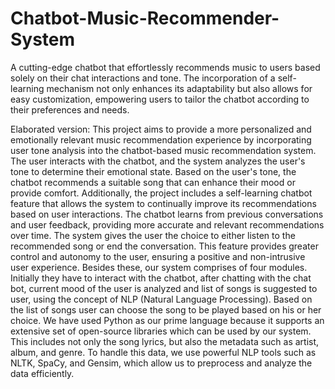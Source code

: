 # Chatbot-Music-Recommender-System
A cutting-edge chatbot that effortlessly recommends music to users based solely on their chat interactions and tone. The incorporation of a self-learning mechanism not only enhances its adaptability but also allows for easy customization, empowering users to tailor the chatbot according to their preferences and needs.

Elaborated version: This project aims to provide a more personalized and emotionally relevant music recommendation experience by incorporating user tone analysis into the chatbot-based music recommendation system. The user interacts with the chatbot, and the system analyzes the user's tone to determine their emotional state. Based on the user's tone, the chatbot recommends a suitable song that can enhance their mood or provide comfort. Additionally, the project includes a self-learning chatbot feature that allows the system to continually improve its recommendations based on user interactions. The chatbot learns from previous conversations and user feedback, providing more accurate and relevant recommendations over time. The system gives the user the choice to either listen to the recommended song or end the conversation. This feature provides greater control and autonomy to the user, ensuring a positive and non-intrusive user experience. Besides these, our system comprises of four modules. Initially they have to interact with the chatbot, after chatting with the chat bot, current mood of the user is analyzed and list of songs is suggested to user, using the concept of NLP (Natural Language Processing). Based on the list of songs user can choose the song to be played based on his or her choice. We have used Python as our prime language because it supports an extensive set of open-source libraries which can be used by our system. This includes not only the song lyrics, but also the metadata such as artist, album, and genre. To handle this data, we use powerful NLP tools such as NLTK, SpaCy, and Gensim, which allow us to preprocess and analyze the data efficiently.
